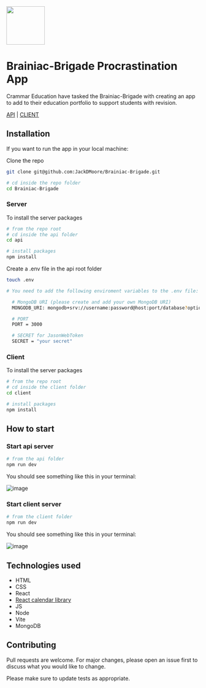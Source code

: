 <img src="https://github.com/JackDMoore/Brainiac-Brigade/assets/17050237/724f118b-6034-4f85-a1da-f7e389097848" width="100" height="100">

# Brainiac-Brigade Procrastination App

Crammar Education have tasked the Brainiac-Brigade with creating an app to add to their education portfolio to support students with revision.

[API](https://brainiac-api.onrender.com/) | [CLIENT](https://brainiac-brigade.onrender.com/)

## Installation

If you want to run the app in your local machine:

Clone the repo
```bash
git clone git@github.com:JackDMoore/Brainiac-Brigade.git

# cd inside the repo folder
cd Brainiac-Brigade
```

### Server
To install the server packages

```bash
# from the repo root 
# cd inside the api folder
cd api

# install packages
npm install
```

Create a .env file in the api root folder
```bash
touch .env

# You need to add the following enviroment variables to the .env file:

  # MongoDB URI (please create and add your own MongoDB URI)
  MONGODB_URI: mongodb+srv://username:password@host:port/database?options...

  # PORT
  PORT = 3000

  # SECRET for JasonWebToken
  SECRET = "your secret"
```
### Client
To install the server packages

```bash
# from the repo root 
# cd inside the client folder
cd client

# install packages
npm install
```

## How to start

### Start api server
```bash
# from the api folder
npm run dev
```
You should see something like this in your terminal:

![image](https://github.com/JackDMoore/Brainiac-Brigade/assets/17050237/89c53313-a3e0-4c8e-ac92-5a525687150f)


### Start client server
```bash
# from the client folder
npm run dev
```
You should see something like this in your terminal:

![image](https://github.com/JackDMoore/Brainiac-Brigade/assets/17050237/c63851fd-ee17-4e1d-8e04-695ce53aa203)

## Technologies used

- HTML
- CSS
- React
- [React calendar library](https://www.npmjs.com/package/react-calendar)
- JS
- Node
- Vite
- MongoDB

## Contributing

Pull requests are welcome. For major changes, please open an issue first
to discuss what you would like to change.

Please make sure to update tests as appropriate.


